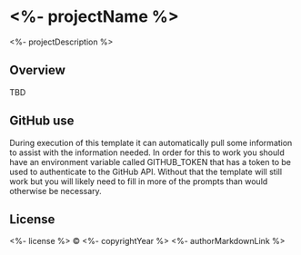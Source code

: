 # <%- projectName %>

<%- projectDescription %>

## Overview

TBD

## GitHub use

During execution of this template it can automatically pull some information to assist with the
information needed. In order for this to work you should have an environment variable called
GITHUB_TOKEN that has a token to be used to authenticate to the GitHub API. Without that the
template will still work but you will likely need to fill in more of the prompts than would
otherwise be necessary.

## License

<%- license %> © <%- copyrightYear %> <%- authorMarkdownLink %>
